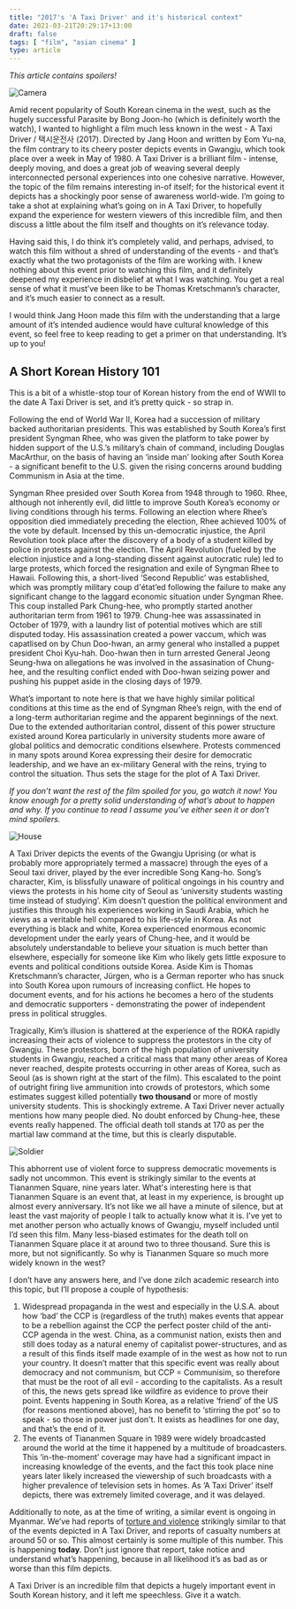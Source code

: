 ```yaml
---
title: "2017's 'A Taxi Driver' and it's historical context"
date: 2021-03-21T20:29:17+13:00
draft: false
tags: [ "film", "asian cinema" ]
type: article
---
```

_This article contains spoilers!_

![Camera](/images/taxi1.jpg)

Amid recent popularity of South Korean cinema in the west, such as the hugely successful Parasite by Bong Joon-ho (which is definitely worth the watch), I wanted to highlight a film much less known in the west - A Taxi Driver / 택시운전사 (2017). Directed by Jang Hoon and written by Eom Yu-na, the film contrary to its cheery poster depicts events in Gwangju, which took place over a week in May of 1980. A Taxi Driver is a brilliant film - intense, deeply moving, and does a great job of weaving several deeply interconnected personal experiences into one cohesive narrative. However, the topic of the film remains interesting in-of itself; for the historical event it depicts has a shockingly poor sense of awareness world-wide. I’m going to take a shot at explaining what’s going on in A Taxi Driver, to hopefully expand the experience for western viewers of this incredible film, and then discuss a little about the film itself and thoughts on it’s relevance today.

Having said this, I do think it’s completely valid, and perhaps, advised, to watch this film without a shred of understanding of the events - and that’s exactly what the two protagonists of the film are working with. I knew nothing about this event prior to watching this film, and it definitely deepened my experience in disbelief at what I was watching. You get a real sense of what it must’ve been like to be Thomas Kretschmann’s character, and it’s much easier to connect as a result.

I would think Jang Hoon made this film with the understanding that a large amount of it’s intended audience would have cultural knowledge of this event, so feel free to keep reading to get a primer on that understanding. It’s up to you!

## A Short Korean History 101

This is a bit of a whistle-stop tour of Korean history from the end of WWII to the date A Taxi Driver is set, and it’s pretty quick - so strap in.

Following the end of World War II, Korea had a succession of military backed authoritarian presidents. This was established by South Korea’s first president Syngman Rhee, who was given the platform to take power by hidden support of the U.S.’s military’s chain of command, including Douglas MacArthur, on the basis of having an ‘inside man’ looking after South Korea - a significant benefit to the U.S. given the rising concerns around budding Communism in Asia at the time. 

Syngman Rhee presided over South Korea from 1948 through to 1960. Rhee, although not inherently evil, did little to improve South Korea’s economy or living conditions through his terms. Following an election where Rhee’s opposition died immediately preceding the election, Rhee achieved 100% of the vote by default. Incensed by this un-democratic injustice, the April Revolution took place after the discovery of a body of a student killed by police in protests against the election. The April Revolution (fueled by the election injustice and a long-standing dissent against autocratic rule) led to large protests, which forced the resignation and exile of Syngman Rhee to Hawaii. Following this, a short-lived ‘Second Republic’ was established, which was promptly military coup d'état’ed following the failure to make any significant change to the laggard economic situation under Syngman Rhee. This coup installed Park Chung-hee, who promptly started another authoritarian term from 1961 to 1979. Chung-hee was assassinated in October of 1979, with a laundry list of potential motives which are still disputed today. His assassination created a power vaccum, which was capatlised on by Chun Doo-hwan, an army general who installed a puppet president Choi Kyu-hah. Doo-hwan then in turn arrested General Jeong Seung-hwa on allegations he was involved in the assasination of Chung-hee, and the resulting conflict ended with Doo-hwan seizing power and pushing his puppet aside in the closing days of 1979.

What’s important to note here is that we have highly similar political conditions at this time as the end of Syngman Rhee’s reign, with the end of a long-term authoritarian regime and the apparent beginnings of the next. Due to the extended authoritarian control, dissent of this power structure existed around Korea particularly in university students more aware of global politics and democratic conditions elsewhere. Protests commenced in many spots around Korea expressing their desire for democratic leadership, and we have an ex-military General with the reins, trying to control the situation. Thus sets the stage for the plot of A Taxi Driver.

_If you don’t want the rest of the film spoiled for you, go watch it now! You know enough for a pretty solid understanding of what’s about to happen and why. If you continue to read I assume you’ve either seen it or don’t mind spoilers._

![House](/images/taxi2.jpg)

A Taxi Driver depicts the events of the Gwangju Uprising (or what is probably more appropriately termed a massacre) through the eyes of a Seoul taxi driver, played by the ever incredible Song Kang-ho. Song’s character, Kim, is blissfully unaware of political ongoings in his country and views the protests in his home city of Seoul as ‘university students wasting time instead of studying’. Kim doesn’t question the political environment and justifies this through his experiences working in Saudi Arabia, which he views as a veritable hell compared to his life-style in Korea. As not everything is black and white, Korea experienced enormous economic development under the early years of Chung-hee, and it would be absolutely understandable to believe your situation is much better than elsewhere, especially for someone like Kim who likely gets little exposure to events and political conditions outside Korea. Aside Kim is Thomas Kretschmann’s character, Jürgen, who is a German reporter who has snuck into South Korea upon rumours of increasing conflict. He hopes to document events, and for his actions he becomes a hero of the students and democratic supporters - demonstrating the power of independent press in political struggles.

Tragically, Kim’s illusion is shattered at the experience of the ROKA rapidly increasing their acts of violence to suppress the protestors in the city of Gwangju. These protestors, born of the high population of university students in Gwangju, reached a critical mass that many other areas of Korea never reached, despite protests occurring in other areas of Korea, such as Seoul (as is shown right at the start of the film). This escalated to the point of outright firing live ammunition into crowds of protestors, which some estimates suggest killed potentially **two thousand** or more of mostly university students. This is shockingly extreme. A Taxi Driver never actually mentions how many people died. No doubt enforced by Chung-hee, these events really happened. The official death toll stands at 170 as per the martial law command at the time, but this is clearly disputable.

![Soldier](/images/taxi3.jpg)

This abhorrent use of violent force to suppress democratic movements is sadly not uncommon. This event is strikingly similar to the events at Tiananmen Square, nine years later. What's interesting here is that Tiananmen Square is an event that, at least in my experience, is brought up almost every anniversary. It’s not like we all have a minute of silence, but at least the vast majority of people I talk to actually know what it is. I’ve yet to met another person who actually knows of Gwangju, myself included until I’d seen this film. Many less-biased estimates for the death toll on Tiananmen Square place it at around two to three thousand. Sure this is more, but not significantly. So why is Tiananmen Square so much more widely known in the west?

I don’t have any answers here, and I’ve done zilch academic research into this topic, but I’ll propose a couple of hypothesis:
1. Widespread propaganda in the west and especially in the U.S.A. about how ‘bad’ the CCP is (regardless of the truth) makes events that appear to be a rebellion against the CCP the perfect poster child of the anti-CCP agenda in the west. China, as a communist nation, exists then and still does today as a natural enemy of capitalist power-structures, and as a result of this finds itself made example of in the west as how not to run your country. It doesn’t matter that this specific event was really about democracy and not communism, but CCP = Communisim, so therefore that must be the root of all evil - according to the capitalists. As a result of this, the news gets spread like wildfire as evidence to prove their point. Events happening in South Korea, as a relative ‘friend’ of the US (for reasons mentioned above), has no benefit to ‘stirring the pot’ so to speak - so those in power just don't. It exists as headlines for one day, and that’s the end of it.
2. The events of Tiananmen Square in 1989 were widely broadcasted around the world at the time it happened by a multitude of broadcasters. This ‘in-the-moment’ coverage may have had a significant impact in increasing knowledge of the events, and the fact this took place nine years later likely increased the viewership of such broadcasts with a higher prevalence of television sets in homes. As ‘A Taxi Driver’ itself depicts, there was extremely limited coverage, and it was delayed.

Additionally to note, as at the time of writing, a similar event is ongoing in Myanmar. We’ve had reports of [torture and violence](https://www.rnz.co.nz/news/world/438110/myanmar-protester-describes-torture-we-got-beaten-the-whole-time) strikingly similar to that of the events depicted in A Taxi Driver, and reports of casualty numbers at around 50 or so. This almost certainly is some multiple of this number. This is happening **today**. Don’t just ignore that report, take notice and understand what’s happening, because in all likelihood it’s as bad as or worse than this film depicts.

A Taxi Driver is an incredible film that depicts a hugely important event in South Korean history, and it left me speechless. Give it a watch.